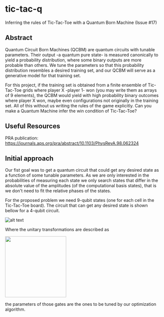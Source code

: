 # tic-tac-q
Inferring the rules of Tic-Tac-Toe with a Quantum Born Machine (Issue \#17)

## Abstract
Quantum Circuit Born Machines (QCBM) are quantum circuits with tunable parameters. Their output -a quantum pure state- is measured canonically to yield a probability distribution, where some binary outputs are more probable than others. We tune the parameters so that this probability distribution resembles a desired training set, and our QCBM will serve as a generative model for that training set.

For this project, if the training set is obtained from a finite ensemble of Tic-Tac-Toe grids where player X -player 1- won (you may write them as arrays of 9 elements), the QCBM would yield with high probability binary outcomes where player X won, maybe even configurations not originally in the training set. All of this without us writing the rules of the game explicitly.
Can you make a Quantum Machine infer the win condition of Tic-Tac-Toe?

## Useful Resources

PRA publication: https://journals.aps.org/pra/abstract/10.1103/PhysRevA.98.062324

## Initial approach

Our fist goal was to get a quantum circuit that could get any desired state as a function of some tunable parameters. As we are only interested in the probabilities of measuring each state we only search states that differ in the absolute value of the amplitudes (of the computational basis states), that is we don't need to fit the relative phases of the states.

For the proposed problem we need 9-qubit states (one for each cell in the Tic-Tac-Toe board). The circuit that can get any desired state is shown bellow for a 4-qubit circuit.

![alt text](https://github.com/mikelsr/tic-tac-q/blob/master/media/State_maker_4-qubit.png "4-qubit Quantum Circuit to generate a desired quantum state (only the module of the amplitudes are selected).")

Where the unitary transformations are described as

<img src="https://github.com/mikelsr/tic-tac-q/blob/master/media/U3_thetaj.png" width="200"/>

the parameters of those gates are the ones to be tuned by our optimization algorithm.
